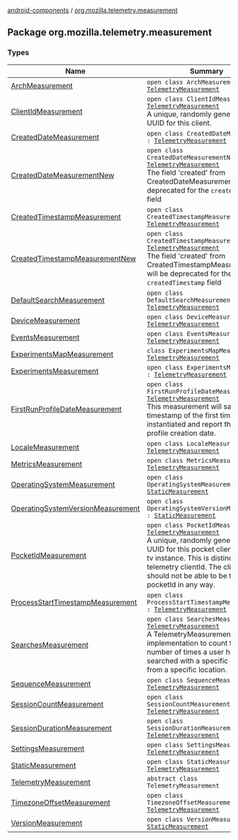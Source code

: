[android-components](../index.md) / [org.mozilla.telemetry.measurement](./index.md)

## Package org.mozilla.telemetry.measurement

### Types

| Name | Summary |
|---|---|
| [ArchMeasurement](-arch-measurement/index.md) | `open class ArchMeasurement : `[`TelemetryMeasurement`](-telemetry-measurement/index.md) |
| [ClientIdMeasurement](-client-id-measurement/index.md) | `open class ClientIdMeasurement : `[`TelemetryMeasurement`](-telemetry-measurement/index.md)<br>A unique, randomly generated UUID for this client. |
| [CreatedDateMeasurement](-created-date-measurement/index.md) | `open class CreatedDateMeasurement : `[`TelemetryMeasurement`](-telemetry-measurement/index.md) |
| [CreatedDateMeasurementNew](-created-date-measurement-new/index.md) | `open class CreatedDateMeasurementNew : `[`TelemetryMeasurement`](-telemetry-measurement/index.md)<br>The field 'created' from CreatedDateMeasurement will be deprecated for the `createdDate` field |
| [CreatedTimestampMeasurement](-created-timestamp-measurement/index.md) | `open class CreatedTimestampMeasurement : `[`TelemetryMeasurement`](-telemetry-measurement/index.md) |
| [CreatedTimestampMeasurementNew](-created-timestamp-measurement-new/index.md) | `open class CreatedTimestampMeasurementNew : `[`TelemetryMeasurement`](-telemetry-measurement/index.md)<br>The field 'created' from CreatedTimestampMeasurement will be deprecated for the `createdTimestamp` field |
| [DefaultSearchMeasurement](-default-search-measurement/index.md) | `open class DefaultSearchMeasurement : `[`TelemetryMeasurement`](-telemetry-measurement/index.md) |
| [DeviceMeasurement](-device-measurement/index.md) | `open class DeviceMeasurement : `[`TelemetryMeasurement`](-telemetry-measurement/index.md) |
| [EventsMeasurement](-events-measurement/index.md) | `open class EventsMeasurement : `[`TelemetryMeasurement`](-telemetry-measurement/index.md) |
| [ExperimentsMapMeasurement](-experiments-map-measurement/index.md) | `class ExperimentsMapMeasurement : `[`TelemetryMeasurement`](-telemetry-measurement/index.md) |
| [ExperimentsMeasurement](-experiments-measurement/index.md) | `open class ExperimentsMeasurement : `[`TelemetryMeasurement`](-telemetry-measurement/index.md) |
| [FirstRunProfileDateMeasurement](-first-run-profile-date-measurement/index.md) | `open class FirstRunProfileDateMeasurement : `[`TelemetryMeasurement`](-telemetry-measurement/index.md)<br>This measurement will save the timestamp of the first time it was instantiated and report this as profile creation date. |
| [LocaleMeasurement](-locale-measurement/index.md) | `open class LocaleMeasurement : `[`TelemetryMeasurement`](-telemetry-measurement/index.md) |
| [MetricsMeasurement](-metrics-measurement/index.md) | `open class MetricsMeasurement : `[`TelemetryMeasurement`](-telemetry-measurement/index.md) |
| [OperatingSystemMeasurement](-operating-system-measurement/index.md) | `open class OperatingSystemMeasurement : `[`StaticMeasurement`](-static-measurement/index.md) |
| [OperatingSystemVersionMeasurement](-operating-system-version-measurement/index.md) | `open class OperatingSystemVersionMeasurement : `[`StaticMeasurement`](-static-measurement/index.md) |
| [PocketIdMeasurement](-pocket-id-measurement/index.md) | `open class PocketIdMeasurement : `[`TelemetryMeasurement`](-telemetry-measurement/index.md)<br>A unique, randomly generated UUID for this pocket client for fire-tv instance. This is distinct from the telemetry clientId. The clientId should not be able to be tied to the pocketId in any way. |
| [ProcessStartTimestampMeasurement](-process-start-timestamp-measurement/index.md) | `open class ProcessStartTimestampMeasurement : `[`TelemetryMeasurement`](-telemetry-measurement/index.md) |
| [SearchesMeasurement](-searches-measurement/index.md) | `open class SearchesMeasurement : `[`TelemetryMeasurement`](-telemetry-measurement/index.md)<br>A TelemetryMeasurement implementation to count the number of times a user has searched with a specific engine from a specific location. |
| [SequenceMeasurement](-sequence-measurement/index.md) | `open class SequenceMeasurement : `[`TelemetryMeasurement`](-telemetry-measurement/index.md) |
| [SessionCountMeasurement](-session-count-measurement/index.md) | `open class SessionCountMeasurement : `[`TelemetryMeasurement`](-telemetry-measurement/index.md) |
| [SessionDurationMeasurement](-session-duration-measurement/index.md) | `open class SessionDurationMeasurement : `[`TelemetryMeasurement`](-telemetry-measurement/index.md) |
| [SettingsMeasurement](-settings-measurement/index.md) | `open class SettingsMeasurement : `[`TelemetryMeasurement`](-telemetry-measurement/index.md) |
| [StaticMeasurement](-static-measurement/index.md) | `open class StaticMeasurement : `[`TelemetryMeasurement`](-telemetry-measurement/index.md) |
| [TelemetryMeasurement](-telemetry-measurement/index.md) | `abstract class TelemetryMeasurement` |
| [TimezoneOffsetMeasurement](-timezone-offset-measurement/index.md) | `open class TimezoneOffsetMeasurement : `[`TelemetryMeasurement`](-telemetry-measurement/index.md) |
| [VersionMeasurement](-version-measurement/index.md) | `open class VersionMeasurement : `[`StaticMeasurement`](-static-measurement/index.md) |
